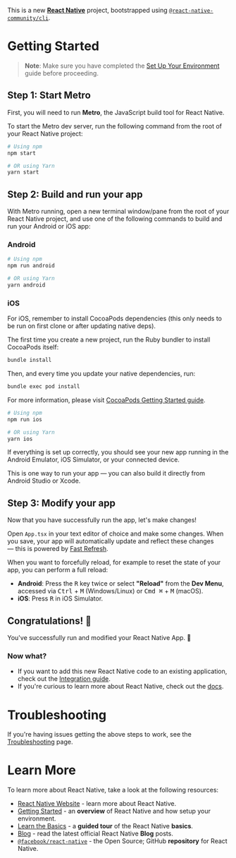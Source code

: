 This is a new [**React Native**](https://reactnative.dev) project, bootstrapped using [`@react-native-community/cli`](https://github.com/react-native-community/cli).

# Getting Started

> **Note**: Make sure you have completed the [Set Up Your Environment](https://reactnative.dev/docs/set-up-your-environment) guide before proceeding.

## Step 1: Start Metro

First, you will need to run **Metro**, the JavaScript build tool for React Native.

To start the Metro dev server, run the following command from the root of your React Native project:

```sh
# Using npm
npm start

# OR using Yarn
yarn start
```

## Step 2: Build and run your app

With Metro running, open a new terminal window/pane from the root of your React Native project, and use one of the following commands to build and run your Android or iOS app:

### Android

```sh
# Using npm
npm run android

# OR using Yarn
yarn android
```

### iOS

For iOS, remember to install CocoaPods dependencies (this only needs to be run on first clone or after updating native deps).

The first time you create a new project, run the Ruby bundler to install CocoaPods itself:

```sh
bundle install
```

Then, and every time you update your native dependencies, run:

```sh
bundle exec pod install
```

For more information, please visit [CocoaPods Getting Started guide](https://guides.cocoapods.org/using/getting-started.html).

```sh
# Using npm
npm run ios

# OR using Yarn
yarn ios
```

If everything is set up correctly, you should see your new app running in the Android Emulator, iOS Simulator, or your connected device.

This is one way to run your app — you can also build it directly from Android Studio or Xcode.

## Step 3: Modify your app

Now that you have successfully run the app, let's make changes!

Open `App.tsx` in your text editor of choice and make some changes. When you save, your app will automatically update and reflect these changes — this is powered by [Fast Refresh](https://reactnative.dev/docs/fast-refresh).

When you want to forcefully reload, for example to reset the state of your app, you can perform a full reload:

- **Android**: Press the <kbd>R</kbd> key twice or select **"Reload"** from the **Dev Menu**, accessed via <kbd>Ctrl</kbd> + <kbd>M</kbd> (Windows/Linux) or <kbd>Cmd ⌘</kbd> + <kbd>M</kbd> (macOS).
- **iOS**: Press <kbd>R</kbd> in iOS Simulator.

## Congratulations! :tada:

You've successfully run and modified your React Native App. :partying_face:

### Now what?

- If you want to add this new React Native code to an existing application, check out the [Integration guide](https://reactnative.dev/docs/integration-with-existing-apps).
- If you're curious to learn more about React Native, check out the [docs](https://reactnative.dev/docs/getting-started).

# Troubleshooting

If you're having issues getting the above steps to work, see the [Troubleshooting](https://reactnative.dev/docs/troubleshooting) page.

# Learn More

To learn more about React Native, take a look at the following resources:

- [React Native Website](https://reactnative.dev) - learn more about React Native.
- [Getting Started](https://reactnative.dev/docs/environment-setup) - an **overview** of React Native and how setup your environment.
- [Learn the Basics](https://reactnative.dev/docs/getting-started) - a **guided tour** of the React Native **basics**.
- [Blog](https://reactnative.dev/blog) - read the latest official React Native **Blog** posts.
- [`@facebook/react-native`](https://github.com/facebook/react-native) - the Open Source; GitHub **repository** for React Native.

<!-- ____   ____.__                            .__
\   \ /   /|__| ____   ____   ____   _____|  |__
 \   Y   / |  |/ ___\ /    \_/ __ \ /  ___/  |  \
  \     /  |  / /_/  >   |  \  ___/ \___ \|   Y  \
   \___/   |__\___  /|___|  /\___  >____  >___|  /
             /_____/      \/     \/     \/     \/

ASCII art
             -->

<!--

Step 1:
react-native-size-matters
@react-navigation/native
@react-navigation/native-stack
react-native-safe-area-context
react-native-screens
react-native-gesture-handler
react-native-reanimated
react-native-worklets

Step 2:

- Add react-native-reanimated/plugin plugin to your babel.config.js.
  module.exports = {
  presets: [
  ... // don't add it here
  ],
  plugins: [
    ...
    'react-native-reanimated/plugin'
    ],
  };

- Add custome fornts plugin
    Add this to react-native.config.js
    module.exports = {
        assets: ['./assets/fonts/'],
    };

    Run: npx react-native-asset

- Add Svg
    npm install react-native-svg
    npm install --save-dev react-native-svg-transformer
    "Note" - need to update metro.config.js check what to update in react-native-svg-transformer npm

    import SvgIcons from './src/assets/SvgIcons';
    <SvgIcons.Logo />

- Icon 
    - react-native-vector-icons has been deprecated, now if we want to use use like npm i @react-native-vector-icons/ionicons or npm i @react-native-vector-icons/fontawesome

- Toast message - react-native-toast-message

- Added Type check 
    - add to package file -   "scripts": { "typecheck": "tsc --noEmit" },
    - add this too tsconfig.json for strick check
          "compilerOptions": {
            "strict": true,                // enables all strict checks
            "noImplicitAny": true,         // disallow variables with implicit "any"
            "noUnusedLocals": true,        // error if you declare but don’t use a variable
            "noUnusedParameters": true,    // error if a function param is unused
            "noFallthroughCasesInSwitch": true, // catch missing "break" in switch
            "forceConsistentCasingInFileNames": true,
            "esModuleInterop": true,
            "skipLibCheck": true,          // faster builds, ignore type errors in node_modules, Skips type-checking .d.ts files
            "types": ["react", "react-native", "jest"]
          },



npx react-native bundle --platform android --dev false --entry-file index.js --bundle-output android/app/src/main/assets/index.android.bundle
-->
